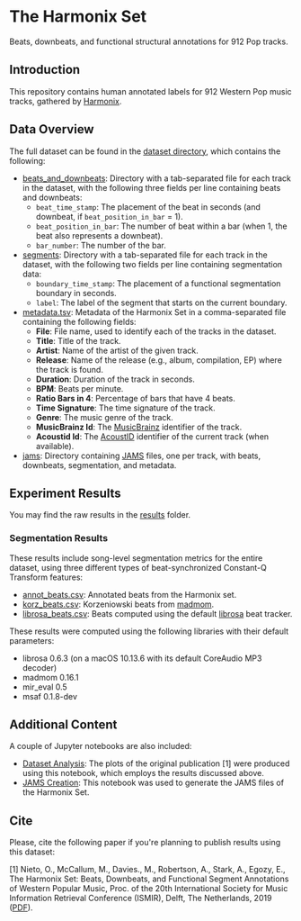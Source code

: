 # The Harmonix Set

Beats, downbeats, and functional structural annotations for 912 Pop tracks.

## Introduction

This repository contains human annotated labels for 912 Western Pop music tracks, gathered by [Harmonix](https://www.harmonixmusic.com/games).

## Data Overview

The full dataset can be found in the [dataset directory](https://github.com/urinieto/harmonixset/tree/master/dataset), which contains the following:

* [beats_and_downbeats](https://github.com/urinieto/harmonixset/tree/master/dataset/beats_and_downbeats): Directory with a tab-separated file for each track in the dataset, with the following three fields per line containing beats and downbeats: 
    - `beat_time_stamp`: The placement of the beat in seconds (and downbeat, if `beat_position_in_bar` = 1).
    - `beat_position_in_bar`: The number of beat within a bar (when 1, the beat also represents a downbeat).
    - `bar_number`: The number of the bar.
* [segments](https://github.com/urinieto/harmonixset/tree/master/dataset/segments): Directory with a tab-separated file for each track in the dataset, with the following two fields per line containing segmentation data:
    - `boundary_time_stamp`: The placement of a functional segmentation boundary in seconds.
    - `label`: The label of the segment that starts on the current boundary.
* [metadata.tsv](https://github.com/urinieto/harmonixset/blob/master/dataset/metadata.csv): Metadata of the Harmonix Set in a comma-separated file containing the following fields:
    - **File**: File name, used to identify each of the tracks in the dataset.
    - **Title**: Title of the track.
    - **Artist**: Name of the artist of the given track.
    - **Release**: Name of the release (e.g., album, compilation, EP) where the track is found.
    - **Duration**: Duration of the track in seconds.
    - **BPM**: Beats per minute.
    - **Ratio Bars in 4**: Percentage of bars that have 4 beats.
    - **Time Signature**: The time signature of the track.
    - **Genre**: The music genre of the track.
    - **MusicBrainz Id**: The [MusicBrainz](https://musicbrainz.org/) identifier of the track.
    - **Acoustid Id**: The [AcoustID](https://acoustid.org/) identifier of the current track (when available).
* [jams](https://github.com/urinieto/harmonixset/tree/master/dataset/jams): Directory containing [JAMS](https://github.com/marl/jams/) files, one per track, with beats, downbeats, segmentation, and metadata.

## Experiment Results

You may find the raw results in the [results](https://github.com/urinieto/harmonixset/tree/master/results/) folder.

### Segmentation Results

These results include song-level segmentation metrics for the entire dataset, using three different types of beat-synchronized Constant-Q Transform features:

* [annot_beats.csv](https://github.com/urinieto/harmonixset/blob/master/results/segmentation/annot_beats.csv): Annotated beats from the Harmonix set.
* [korz_beats.csv](https://github.com/urinieto/harmonixset/blob/master/results/segmentation/korz_beats.csv): Korzeniowski beats from [madmom](https://github.com/CPJKU/madmom).
* [librosa_beats.csv](https://github.com/urinieto/harmonixset/blob/master/results/segmentation/librosa_beats.csv): Beats computed using the default [librosa](https://github.com/librosa/librosa) beat tracker.

These results were computed using the following libraries with their default parameters:

* librosa 0.6.3 (on a macOS 10.13.6 with its default CoreAudio MP3 decoder)
* madmom 0.16.1
* mir\_eval 0.5
* msaf 0.1.8-dev

## Additional Content

A couple of Jupyter notebooks are also included:

* [Dataset Analysis](https://github.com/urinieto/harmonixset/blob/master/notebooks/Dataset%20Analysis.ipynb): The plots of the original publication [1] were produced using this notebook, which employs the results discussed above.
* [JAMS Creation](https://github.com/urinieto/harmonixset/blob/master/notebooks/JAMS%20Creation.ipynb): This notebook was used to generate the JAMS files of the Harmonix Set.



## Cite

Please, cite the following paper if you're planning to publish results using this dataset:

[1] Nieto, O., McCallum, M., Davies., M., Robertson, A., Stark, A., Egozy, E., The Harmonix Set: Beats, Downbeats, and Functional Segment Annotations of Western Popular Music, Proc. of the 20th International Society for Music Information Retrieval Conference (ISMIR), Delft, The Netherlands, 2019 ([PDF](https://ccrma.stanford.edu/~urinieto/MARL/publications/ISMIR2019-Nieto-Harmonix.pdf)).
